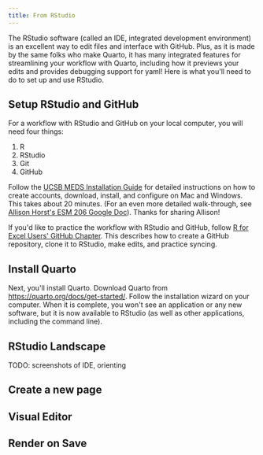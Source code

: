 ```yaml
---
title: From RStudio
---
```


The RStudio software (called an IDE, integrated development environment) is an excellent way to edit files and interface with GitHub. Plus, as it is made by the same folks who make Quarto, it has many integrated features for streamlining your workflow with Quarto, including how it previews your edits and provides debugging support for yaml! Here is what you'll need to do to set up and use RStudio. 

## Setup RStudio and GitHub

For a workflow with RStudio and GitHub on your local computer, you will need four things: 

1. R
1. RStudio
1. Git
1. GitHub

Follow the [UCSB MEDS Installation Guide](https://ucsb-meds.github.io/meds-install-guide.html) for detailed instructions on how to create accounts, download, install, and configure on Mac and Windows. This takes about 20 minutes. (For an even more detailed walk-through, see [Allison Horst's ESM 206 Google Doc](https://docs.google.com/document/d/1zx2upJJqFZe94O3BQSMI56Z76s3haLXC0otKSpcZaJQ/edit)). Thanks for sharing Allison!

If you'd like to practice the workflow with RStudio and GitHub, follow [R for Excel Users' GitHub Chapter](https://rstudio-conf-2020.github.io/r-for-excel/github.html). This describes how to create a GitHub repository, clone it to RStudio, make edits, and practice syncing. 

## Install Quarto

Next, you'll install Quarto. Download Quarto from <https://quarto.org/docs/get-started/>. Follow the installation wizard on your computer. When it is complete, you won't see an application or any new software, but it is now available to RStudio (as well as other applications, including the command line).

## RStudio Landscape

TODO: screenshots of IDE, orienting 

## Create a new page

## Visual Editor

## Render on Save